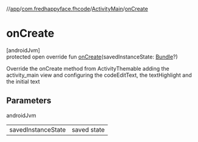 //[app](../../../index.md)/[com.fredhappyface.fhcode](../index.md)/[ActivityMain](index.md)/[onCreate](on-create.md)

# onCreate

[androidJvm]\
protected open override fun [onCreate](on-create.md)(savedInstanceState: [Bundle](https://developer.android.com/reference/kotlin/android/os/Bundle.html)?)

Override the onCreate method from ActivityThemable adding the activity_main view and configuring the codeEditText, the textHighlight and the initial text

## Parameters

androidJvm

| | |
|---|---|
| savedInstanceState | saved state |

